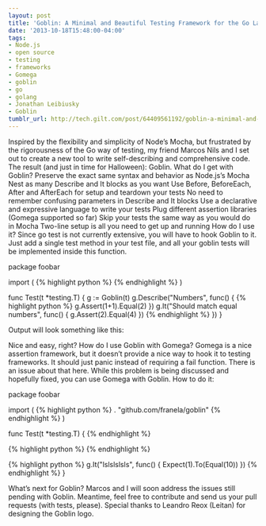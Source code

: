 ```yaml
---
layout: post
title: 'Goblin: A Minimal and Beautiful Testing Framework for the Go Language'
date: '2013-10-18T15:48:00-04:00'
tags:
- Node.js
- open source
- testing
- frameworks
- Gomega
- goblin
- go
- golang
- Jonathan Leibiusky
- Goblin
tumblr_url: http://tech.gilt.com/post/64409561192/goblin-a-minimal-and-beautiful-testing-framework
---
```


Inspired by the flexibility and simplicity of Node’s Mocha, but frustrated by the rigorousness of the Go way of testing, my friend Marcos Nils and I set out to create a new tool to write self-describing and comprehensive code. The result (and just in time for Halloween): Goblin.
What do I get with Goblin?
Preserve the exact same syntax and behavior as Node.js’s Mocha
Nest as many Describe and It blocks as you want
Use Before, BeforeEach, After and AfterEach for setup and teardown your tests
No need to remember confusing parameters in Describe and It blocks
Use a declarative and expressive language to write your tests
Plug different assertion libraries (Gomega supported so far)
Skip your tests the same way as you would do in Mocha
Two-line setup is all you need to get up and running
How do I use it?
Since go test is not currently extensive, you will have to hook Goblin to it. Just add a single test method in your test file, and all your goblin tests will be implemented inside this function.

package foobar

import (
{% highlight python %}
{% endhighlight %}
)

func Test(t *testing.T) {
  g := Goblin(t)
  g.Describe("Numbers", func() {
{% highlight python %}
      g.Assert(1+1).Equal(2)
  })
  g.It("Should match equal numbers", func() {
      g.Assert(2).Equal(4)
  })
{% endhighlight %}
  })
}


Output will look something like this:

Nice and easy, right?
How do I use Goblin with Gomega?
Gomega is a nice assertion framework, but it doesn’t provide a nice way to hook it to testing frameworks. It should just panic instead of requiring a fail function. There is an issue about that here. While this problem is being discussed and hopefully fixed, you can use Gomega with Goblin. How to do it:

package foobar

import (
{% highlight python %}
. "github.com/franela/goblin"
{% endhighlight %}
)

func Test(t *testing.T) {
{% endhighlight %}

{% highlight python %}
{% endhighlight %}

{% highlight python %}
  g.It("lslslslsls", func() {
    Expect(1).To(Equal(10))
  })
{% endhighlight %}
}


What’s next for Goblin?
Marcos and I will soon address the issues still pending with Goblin. Meantime, feel free to contribute and send us your pull requests (with tests, please).
Special thanks to Leandro Reox (Leitan) for designing the Goblin logo.
